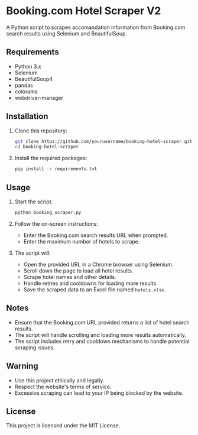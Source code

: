 # Booking.com Hotel Scraper V2

A Python script to scrapes accomandation information from Booking.com search results using Selenium and BeautifulSoup.

## Requirements

- Python 3.x
- Selenium
- BeautifulSoup4
- pandas
- colorama
- webdriver-manager

## Installation

1. Clone this repository:
    ```bash
    git clone https://github.com/yourusername/booking-hotel-scraper.git
    cd booking-hotel-scraper
    ```

2. Install the required packages:
    ```bash
    pip install -r requirements.txt
    ```

## Usage

1. Start the script:
    ```bash
    python booking_scraper.py
    ```

2. Follow the on-screen instructions:
    - Enter the Booking.com search results URL when prompted.
    - Enter the maximum number of hotels to scrape.

3. The script will:
    - Open the provided URL in a Chrome browser using Selenium.
    - Scroll down the page to load all hotel results.
    - Scrape hotel names and other details.
    - Handle retries and cooldowns for loading more results.
    - Save the scraped data to an Excel file named `hotels.xlsx`.

## Notes

- Ensure that the Booking.com URL provided returns a list of hotel search results.
- The script will handle scrolling and loading more results automatically.
- The script includes retry and cooldown mechanisms to handle potential scraping issues.

## Warning

- Use this project ethically and legally.
- Respect the website's terms of service.
- Excessive scraping can lead to your IP being blocked by the website.

## License

This project is licensed under the MIT License.
